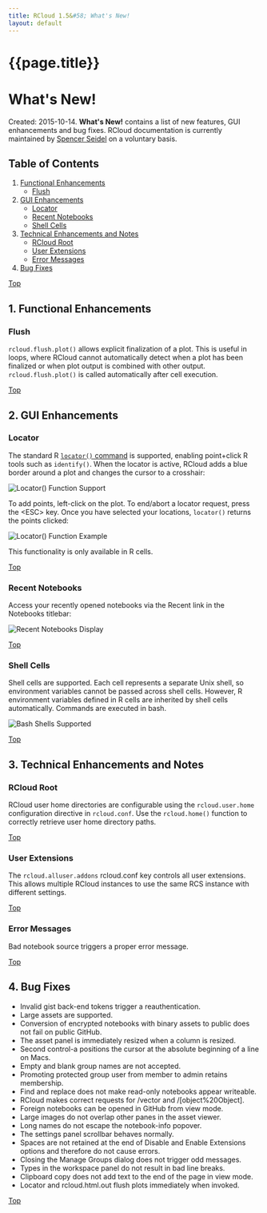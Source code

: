 ```yaml
---
title: RCloud 1.5&#58; What's New!
layout: default
---
```


<a name="top"></a>

<div class="frmttng">

<h1> {{page.title}} </h1>

</div>

# What's New!

Created: 2015-10-14. **What's New!** contains a list of new features, GUI enhancements and bug fixes.  RCloud documentation is currently maintained by <a target="_blank" href="http://www.spencerseidel.com">Spencer Seidel</a> on a voluntary basis.

<div markdown="1" class="frmttng">

## Table of Contents

1. [Functional Enhancements](#functional)
    * [Flush](#flush)
1. [GUI Enhancements](#gui)
    * [Locator](#locator)
    * [Recent Notebooks](#recentnotebooks)
    * [Shell Cells](#shellcells)
1. [Technical Enhancements and Notes](#tech)
    * [RCloud Root](#root)
    * [User Extensions](#userextensions)
    * [Error Messages](#errormessages)
1. [Bug Fixes](#bugfixes)

</div>

[Top](#top)

<a name="functional"></a>

## 1. Functional Enhancements

<a name="flush"></a>

### Flush

`rcloud.flush.plot()` allows explicit finalization of a plot. This is useful in loops, where RCloud cannot automatically detect when a plot has been finalized or when plot output is combined with other output. `rcloud.flush.plot()` is called automatically after cell execution.

[Top](#top)

<a name="gui"></a>

## 2. GUI Enhancements

<a name="locator"></a>

### Locator

The standard R [`locator()` command](https://stat.ethz.ch/R-manual/R-devel/library/graphics/html/locator.html) is supported, enabling point+click R tools such as `identify()`. When the locator is active, RCloud adds a blue border around a plot and changes the cursor to a crosshair:

![Locator() Function Support](img/locator.png)

To add points, left-click on the plot. To end/abort a locator request, press the &lt;ESC&gt; key. Once you have selected your locations, `locator()` returns the points clicked:

![Locator() Function Example](img/locator_res.png)

This functionality is only available in R cells.

[Top](#top)

<a name="recentnotebooks"></a>

### Recent Notebooks

Access your recently opened notebooks via the Recent link in the Notebooks titlebar:

![Recent Notebooks Display](img/recent.png)

[Top](#top)

<a name="shellcells"></a>

### Shell Cells

Shell cells are supported. Each cell represents a separate Unix shell, so environment variables cannot be passed across shell cells. However, R environment variables defined in R cells are inherited by shell cells automatically. Commands are executed in bash.

![Bash Shells Supported](img/shell.png)

[Top](#top)

<a name="tech"></a>

## 3. Technical Enhancements and Notes

<a name="root"></a>

### RCloud Root

RCloud user home directories are configurable using the `rcloud.user.home` configuration directive in `rcloud.conf`. Use the `rcloud.home()` function to correctly retrieve user home directory paths.

[Top](#top)

<a name="userextensions"></a>

### User Extensions

The `rcloud.alluser.addons` rcloud.conf key controls all user extensions. This allows multiple RCloud instances to use the same RCS instance with different settings.

[Top](#top)

<a name="errormessages"></a>

### Error Messages

Bad notebook source triggers a proper error message.

[Top](#top)

<a name="bugfixes"></a>

## 4. Bug Fixes

* Invalid gist back-end tokens trigger a reauthentication.
* Large assets are supported.
* Conversion of encrypted notebooks with binary assets to public does not fail on public GitHub.
* The asset panel is immediately resized when a column is resized.
* Second control-a positions the cursor at the absolute beginning of a line on Macs.
* Empty and blank group names are not accepted.
* Promoting protected group user from member to admin retains membership.
* Find and replace does not make read-only notebooks appear writeable.
* RCloud makes correct requests for /vector and /[object%20Object].
* Foreign notebooks can be opened in GitHub from view mode.
* Large images do not overlap other panes in the asset viewer.
* Long names do not escape the notebook-info popover.
* The settings panel scrollbar behaves normally.
* Spaces are not retained at the end of Disable and Enable Extensions options and therefore do not cause errors.
* Closing the Manage Groups dialog does not trigger odd messages.
* Types in the workspace panel do not result in bad line breaks.
* Clipboard copy does not add text to the end of the page in view mode.
* Locator and rcloud.html.out flush plots immediately when invoked.

[Top](#top)
